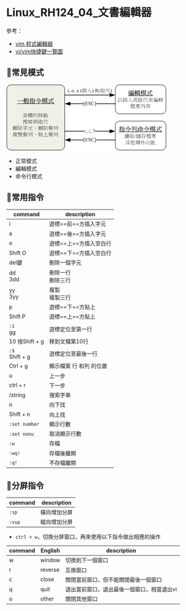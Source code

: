# Linux_RH124_04_文書編輯器
參考：
- [vim 程式編輯器](http://linux.vbird.org/linux_basic/0310vi.php)
- [vi/vim快捷鍵一覽圖](https://kknews.cc/code/m22jz42.html)

## 🐧常見模式
![vi三種模式的相互關係](https://github.com/MickeyHuang233/CodingStudyNote/blob/main/03_Linux/%F0%9F%90%A7RH124/images/Linux_RH124_04_%E6%96%87%E6%9B%B8%E7%B7%A8%E8%BC%AF%E5%99%A8_01_vi%E4%B8%89%E7%A8%AE%E6%A8%A1%E5%BC%8F%E7%9A%84%E7%9B%B8%E4%BA%92%E9%97%9C%E4%BF%82.png?raw=true)
- 正常模式
- 編輯模式
- 命令行模式

## 🐧常用指令
| command            | description             |
| ------------------ | ----------------------- |
| i                  | 遊標==前==方插入字元    |
| a                  | 遊標==後==方插入字元    |
| o                  | 遊標==上==方插入空白行  |
| Shift O            | 遊標==下==方插入空白行  |
| del鍵              | 刪除一個字元            |
| dd<br/>3dd         | 刪除一行<br/>刪除三行   |
| yy<br/>3yy         | 複製<br/>複製三行       |
| p                  | 遊標==下==方貼上        |
| Shift P            | 遊標==上==方貼上        |
| `:1`<br/>gg        | 遊標定位至第一行        |
| 10 按Shift + g     | 移到文檔第10行          |
| `:$`<br/>Shift + g | 遊標定位至最後一行      |
| Ctrl + g           | 顯示檔案 行 和列 的位置 |
| u                  | 上一步                  |
| ctrl + r           | 下一步                  |
| /string            | 搜索字串                |
| n                  | 向下找                  |
| Shift + n          | 向上找                  |
| `:set number`      | 顯示行數                |
| `:set nonu`        | 取消顯示行數            |
| `:w`               | 存檔                    |
| `:wq!`             | 存檔後離開              |
| `:q!`              | 不存檔離開              |

## 🐧分屏指令
| command | description  |
| ------- | ------------ |
| `:sp`   | 橫向增加分屏 |
| `:vsp`  | 縱向增加分屏 |

- `ctrl + w`，切換分屏窗口，再來使用以下指令做出相應的操作

| command | English | description                                |
| ------- | ------- | ------------------------------------------ |
| w       | window  | 切換到下一個窗口                           |
| r       | reverse | 互換窗口                                   |
| c       | close   | 關閉當前窗口，但不能關閉最後一個窗口       |
| q       | quit    | 退出當前窗口，退出最後一個窗口，相當退出vi |
| o       | other   | 關閉其他窗口                               |
